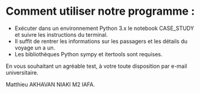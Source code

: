# Comment utiliser notre programme :

+ Exécuter dans un environnement Python 3.x le notebook CASE_STUDY et suivre les instructions du terminal.
+ Il suffit de rentrer les informations sur les passagers et les détails du voyage un a un.
+ Les bibliothèques Python sympy et itertools sont requises.

En vous souhaitant un agréable test, à votre toute disposition par e-mail universitaire.

Matthieu AKHAVAN NIAKI
M2 IAFA.
